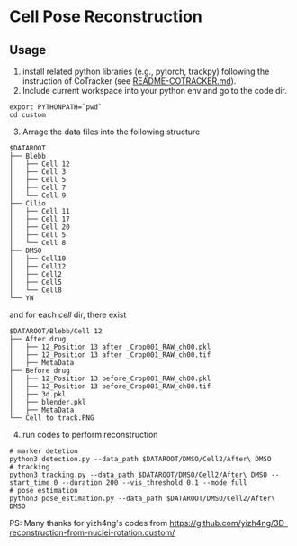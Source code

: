 # Cell Pose Reconstruction

## Usage

1. install related python libraries (e.g., pytorch, trackpy) following the instruction of CoTracker (see [README-COTRACKER.md](./README-COTRACKER.md)).
2. Include current workspace into your python env and go to the code dir.
```shell
export PYTHONPATH=`pwd`
cd custom
```
3. Arrage the data files into the following structure
```shell
$DATAROOT
├── Blebb
│   ├── Cell 12
│   ├── Cell 3
│   ├── Cell 5
│   ├── Cell 7
│   └── Cell 9
├── Cilio
│   ├── Cell 11
│   ├── Cell 17
│   ├── Cell 20
│   ├── Cell 5
│   └── Cell 8
├── DMSO
│   ├── Cell10
│   ├── Cell12
│   ├── Cell2
│   ├── Cell5
│   └── Cell8
└── YW
```
and for each *cell* dir, there exist
```shell
$DATAROOT/Blebb/Cell 12
├── After drug
│   ├── 12_Position 13 after _Crop001_RAW_ch00.pkl
│   ├── 12_Position 13 after _Crop001_RAW_ch00.tif
│   ├── MetaData
├── Before drug
│   ├── 12_Position 13 before_Crop001_RAW_ch00.pkl
│   ├── 12_Position 13 before_Crop001_RAW_ch00.tif
│   ├── 3d.pkl
│   ├── blender.pkl
│   ├── MetaData
└── Cell to track.PNG
```
4. run codes to perform reconstruction
```shell
# marker detetion
python3 detection.py --data_path $DATAROOT/DMSO/Cell2/After\ DMSO
# tracking
python3 tracking.py --data_path $DATAROOT/DMSO/Cell2/After\ DMSO --start_time 0 --duration 200 --vis_threshold 0.1 --mode full
# pose estimation
python3 pose_estimation.py --data_path $DATAROOT/DMSO/Cell2/After\ DMSO
```

PS: Many thanks for yizh4ng's codes from https://github.com/yizh4ng/3D-reconstruction-from-nuclei-rotation.custom/
